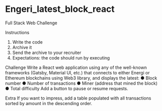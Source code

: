 # Engeri_latest_block_react

Full Stack Web Challenge

Instructions
1. Write the code
2. Archive it
3. Send the archive to your recruiter
4. Expectations: the code should run by executing

Challenge
Write a React web application using any of the well-known frameworks (Gatsby, Material UI,
etc.) that connects to either Energi or Ethereum blockchains using Web3 library, and displays
the latest:
● Block number
● Number of transactions
● Miner (address that mined the block)
● Total difficulty
Add a button to pause or resume requests.

Extra
If you want to impress, add a table populated with all transactions sorted by amount in the
descending order.
